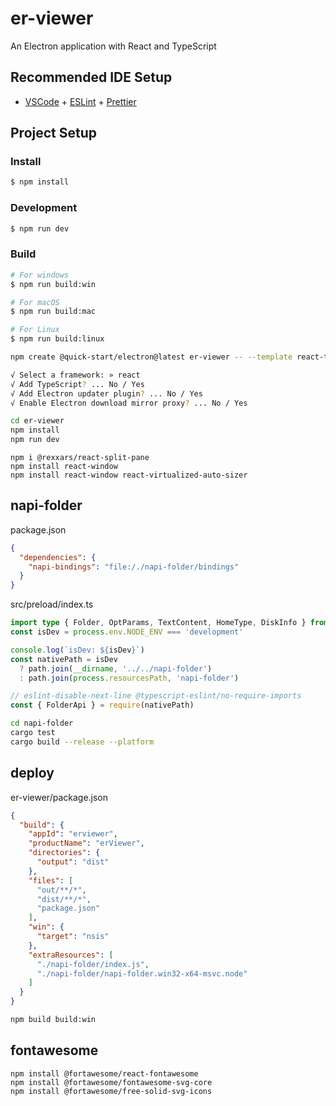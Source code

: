 # er-viewer

An Electron application with React and TypeScript

## Recommended IDE Setup

- [VSCode](https://code.visualstudio.com/) + [ESLint](https://marketplace.visualstudio.com/items?itemName=dbaeumer.vscode-eslint) + [Prettier](https://marketplace.visualstudio.com/items?itemName=esbenp.prettier-vscode)

## Project Setup

### Install

```bash
$ npm install
```

### Development

```bash
$ npm run dev
```

### Build

```bash
# For windows
$ npm run build:win

# For macOS
$ npm run build:mac

# For Linux
$ npm run build:linux
```

```sh
npm create @quick-start/electron@latest er-viewer -- --template react-ts

√ Select a framework: » react
√ Add TypeScript? ... No / Yes
√ Add Electron updater plugin? ... No / Yes
√ Enable Electron download mirror proxy? ... No / Yes

cd er-viewer
npm install
npm run dev
```

```
npm i @rexxars/react-split-pane
npm install react-window
npm install react-window react-virtualized-auto-sizer
```
## napi-folder
package.json

```json
{
  "dependencies": {
    "napi-bindings": "file:/./napi-folder/bindings"
  }
}
```
src/preload/index.ts
```ts
import type { Folder, OptParams, TextContent, HomeType, DiskInfo } from 'napi-bindings'
const isDev = process.env.NODE_ENV === 'development'

console.log(`isDev: ${isDev}`)
const nativePath = isDev
  ? path.join(__dirname, '../../napi-folder')
  : path.join(process.resourcesPath, 'napi-folder')

// eslint-disable-next-line @typescript-eslint/no-require-imports
const { FolderApi } = require(nativePath)

```

```sh
cd napi-folder
cargo test
cargo build --release --platform
```

## deploy


er-viewer/package.json
```json
{
  "build": {
    "appId": "erviewer",
    "productName": "erViewer",
    "directories": {
      "output": "dist"
    },
    "files": [
      "out/**/*",
      "dist/**/*",
      "package.json"
    ],
    "win": {
      "target": "nsis"
    },
    "extraResources": [
      "./napi-folder/index.js",
      "./napi-folder/napi-folder.win32-x64-msvc.node"
    ]
  }
}
```

```sh
npm build build:win
```

## fontawesome
```
npm install @fortawesome/react-fontawesome
npm install @fortawesome/fontawesome-svg-core
npm install @fortawesome/free-solid-svg-icons
```